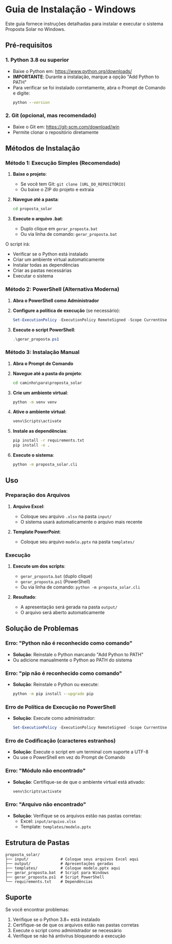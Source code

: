 # Guia de Instalação - Windows

Este guia fornece instruções detalhadas para instalar e executar o sistema Proposta Solar no Windows.

## Pré-requisitos

### 1. Python 3.8 ou superior
- Baixe o Python em: https://www.python.org/downloads/
- **IMPORTANTE**: Durante a instalação, marque a opção "Add Python to PATH"
- Para verificar se foi instalado corretamente, abra o Prompt de Comando e digite:
  ```cmd
  python --version
  ```

### 2. Git (opcional, mas recomendado)
- Baixe o Git em: https://git-scm.com/download/win
- Permite clonar o repositório diretamente

## Métodos de Instalação

### Método 1: Execução Simples (Recomendado)

1. **Baixe o projeto**:
   - Se você tem Git: `git clone [URL_DO_REPOSITÓRIO]`
   - Ou baixe o ZIP do projeto e extraia

2. **Navegue até a pasta**:
   ```cmd
   cd proposta_solar
   ```

3. **Execute o arquivo .bat**:
   - Duplo clique em `gerar_proposta.bat`
   - Ou via linha de comando: `gerar_proposta.bat`

O script irá:
- Verificar se o Python está instalado
- Criar um ambiente virtual automaticamente
- Instalar todas as dependências
- Criar as pastas necessárias
- Executar o sistema

### Método 2: PowerShell (Alternativa Moderna)

1. **Abra o PowerShell como Administrador**

2. **Configure a política de execução** (se necessário):
   ```powershell
   Set-ExecutionPolicy -ExecutionPolicy RemoteSigned -Scope CurrentUser
   ```

3. **Execute o script PowerShell**:
   ```powershell
   .\gerar_proposta.ps1
   ```

### Método 3: Instalação Manual

1. **Abra o Prompt de Comando**

2. **Navegue até a pasta do projeto**:
   ```cmd
   cd caminho\para\proposta_solar
   ```

3. **Crie um ambiente virtual**:
   ```cmd
   python -m venv venv
   ```

4. **Ative o ambiente virtual**:
   ```cmd
   venv\Scripts\activate
   ```

5. **Instale as dependências**:
   ```cmd
   pip install -r requirements.txt
   pip install -e .
   ```

6. **Execute o sistema**:
   ```cmd
   python -m proposta_solar.cli
   ```

## Uso

### Preparação dos Arquivos

1. **Arquivo Excel**:
   - Coloque seu arquivo `.xlsx` na pasta `input/`
   - O sistema usará automaticamente o arquivo mais recente

2. **Template PowerPoint**:
   - Coloque seu arquivo `modelo.pptx` na pasta `templates/`

### Execução

1. **Execute um dos scripts**:
   - `gerar_proposta.bat` (duplo clique)
   - `gerar_proposta.ps1` (PowerShell)
   - Ou via linha de comando: `python -m proposta_solar.cli`

2. **Resultado**:
   - A apresentação será gerada na pasta `output/`
   - O arquivo será aberto automaticamente

## Solução de Problemas

### Erro: "Python não é reconhecido como comando"
- **Solução**: Reinstale o Python marcando "Add Python to PATH"
- Ou adicione manualmente o Python ao PATH do sistema

### Erro: "pip não é reconhecido como comando"
- **Solução**: Reinstale o Python ou execute:
  ```cmd
  python -m pip install --upgrade pip
  ```

### Erro de Política de Execução no PowerShell
- **Solução**: Execute como administrador:
  ```powershell
  Set-ExecutionPolicy -ExecutionPolicy RemoteSigned -Scope CurrentUser
  ```

### Erro de Codificação (caracteres estranhos)
- **Solução**: Execute o script em um terminal com suporte a UTF-8
- Ou use o PowerShell em vez do Prompt de Comando

### Erro: "Módulo não encontrado"
- **Solução**: Certifique-se de que o ambiente virtual está ativado:
  ```cmd
  venv\Scripts\activate
  ```

### Erro: "Arquivo não encontrado"
- **Solução**: Verifique se os arquivos estão nas pastas corretas:
  - Excel: `input/arquivo.xlsx`
  - Template: `templates/modelo.pptx`

## Estrutura de Pastas

```
proposta_solar/
├── input/              # Coloque seus arquivos Excel aqui
├── output/             # Apresentações geradas
├── templates/          # Coloque modelo.pptx aqui
├── gerar_proposta.bat  # Script para Windows
├── gerar_proposta.ps1  # Script PowerShell
└── requirements.txt    # Dependências
```

## Suporte

Se você encontrar problemas:
1. Verifique se o Python 3.8+ está instalado
2. Certifique-se de que os arquivos estão nas pastas corretas
3. Execute o script como administrador se necessário
4. Verifique se não há antivírus bloqueando a execução 